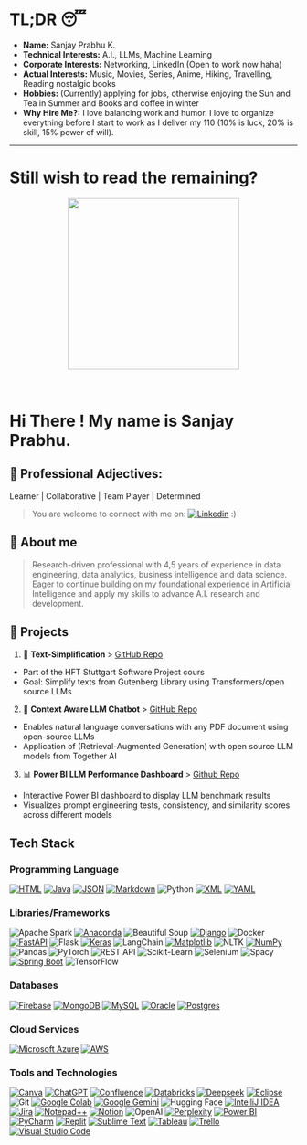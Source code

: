 <!--
**Sanjay9921/Sanjay9921** is a ✨ _special_ ✨ repository because its `README.md` (this file) appears on your GitHub profile.

Icons:
https://github.com/inttter/md-badges
-->

# TL;DR 😴

- **Name:** Sanjay Prabhu K.
- **Technical Interests:** A.I., LLMs, Machine Learning  
- **Corporate Interests:** Networking, LinkedIn (Open to work now haha)  
- **Actual Interests:** Music, Movies, Series, Anime, Hiking, Travelling, Reading nostalgic books
- **Hobbies:** (Currently) applying for jobs, otherwise enjoying the Sun and Tea in Summer and Books and coffee in winter
- **Why Hire Me?:** I love balancing work and humor. I love to organize everything before I start to work as I deliver my 110 (10% is luck, 20% is skill, 15% power of will).
---

# Still wish to read the remaining?

<div align="center">
<img src="https://media4.giphy.com/media/v1.Y2lkPTc5MGI3NjExZG9oem81NXUyamRvZjNnMGVveGRlemY1OWN1ZHRsOWptNHJrNzR6NiZlcD12MV9pbnRlcm5hbF9naWZfYnlfaWQmY3Q9Zw/3oEduKoCblNVAgAbYI/giphy.gif" width="300">
</div>
<br><br>  

# Hi There ! My name is Sanjay Prabhu.

## 💼 Professional Adjectives: 
Learner | Collaborative | Team Player | Determined
> You are welcome to connect with me on: [![Linkedin](https://img.shields.io/badge/-LinkedIn-blue?style=flat-square&logo=Linkedin&logoColor=white&link=https://www.linkedin.com/in/sanjay-prabhu-k/)](https://www.linkedin.com/in/sanjay-prabhu-k/) :)

## 👋 About me

> Research-driven professional with 4,5 years of experience in data engineering, data analytics, business intelligence
and data science. Eager to continue building on my foundational experience in Artificial Intelligence and apply my
skills to advance A.I. research and development.

## 🚀 Projects

1. 📘 **Text-Simplification** > [GitHub Repo](https://github.com/Sanjay9921/Text-Simplification)
  - Part of the HFT Stuttgart Software Project cours
  - Goal: Simplify texts from Gutenberg Library using Transformers/open source LLMs

2. 🤖 **Context Aware LLM Chatbot** > [GitHub Repo](https://github.com/Sanjay9921/Context-Aware-LLM-Chatbot)
  - Enables natural language conversations with any PDF document using open-source LLMs
  - Application of (Retrieval-Augmented Generation) with open source LLM models from Together AI

3. 📊 **Power BI LLM Performance Dashboard** > [Github Repo](https://github.com/Sanjay9921/PowerBI-LLM-Performance-Dashboard)
 - Interactive Power BI dashboard to display LLM benchmark results
 - Visualizes prompt engineering tests, consistency, and similarity scores across different models

## Tech Stack

### Programming Language
[![HTML](https://img.shields.io/badge/HTML-%23E34F26.svg?logo=html5&logoColor=white)](#)
[![Java](https://img.shields.io/badge/Java-%23ED8B00.svg?logo=openjdk&logoColor=white)](#)
[![JSON](https://img.shields.io/badge/JSON-000?logo=json&logoColor=fff)](#)
[![Markdown](https://img.shields.io/badge/Markdown-%23000000.svg?logo=markdown&logoColor=white)](#)
![Python](https://img.shields.io/badge/-Python-yellow?style=flat-square&logo=python&logoColor=white)
[![XML](https://img.shields.io/badge/XML-767C52?logo=xml&logoColor=fff)](#)
[![YAML](https://img.shields.io/badge/YAML-CB171E?logo=yaml&logoColor=fff)](#)

### Libraries/Frameworks
![Apache Spark](https://img.shields.io/badge/Apache%20Spark-FDEE21?style=flat-square&logo=apachespark&logoColor=black)
[![Anaconda](https://img.shields.io/badge/Anaconda-44A833?logo=anaconda&logoColor=fff)](#)
![Beautiful Soup](https://img.shields.io/badge/-Beautiful%20Soup-green?style=flat-square&logo=beautifulsoup&logoColor=white)
[![Django](https://img.shields.io/badge/Django-%23092E20.svg?logo=django&logoColor=white)](#)
![Docker](https://img.shields.io/badge/-Docker-blue?style=flat-square&logo=docker&logoColor=white)
[![FastAPI](https://img.shields.io/badge/FastAPI-009485.svg?logo=fastapi&logoColor=white)](#)
![Flask](https://img.shields.io/badge/-Flask-lightgrey?style=flat-square&logo=flask&logoColor=white)
[![Keras](https://img.shields.io/badge/Keras-D00000?logo=keras&logoColor=fff)](#)
![LangChain](https://img.shields.io/badge/-LangChain-blue?style=flat-square&logo=langchain&logoColor=white)
[![Matplotlib](https://custom-icon-badges.demolab.com/badge/Matplotlib-71D291?logo=matplotlib&logoColor=fff)](#)
![NLTK](https://img.shields.io/badge/-NLTK-green?style=flat-square&logo=nltk&logoColor=white)
[![NumPy](https://img.shields.io/badge/NumPy-4DABCF?logo=numpy&logoColor=fff)](#)
![Pandas](https://img.shields.io/badge/-Pandas-blue?style=flat-square&logo=pandas&logoColor=white)
![PyTorch](https://img.shields.io/badge/-PyTorch-red?style=flat-square&logo=pytorch&logoColor=white)
![REST API](https://img.shields.io/badge/-REST%20API-blue?style=flat-square&logo=api&logoColor=white)
![Scikit-Learn](https://img.shields.io/badge/-Scikit%20Learn-blue?style=flat-square&logo=scikit-learn&logoColor=white)
![Selenium](https://img.shields.io/badge/-Selenium-blue?style=flat-square&logo=selenium&logoColor=white)
![Spacy](https://img.shields.io/badge/-Spacy-blue?style=flat-square&logo=spacy&logoColor=white)
[![Spring Boot](https://img.shields.io/badge/Spring%20Boot-6DB33F?logo=springboot&logoColor=fff)](#)
![TensorFlow](https://img.shields.io/badge/-TensorFlow-orange?style=flat-square&logo=tensorflow&logoColor=white)

### Databases
[![Firebase](https://img.shields.io/badge/Firebase-039BE5?logo=Firebase&logoColor=white)](#)
[![MongoDB](https://img.shields.io/badge/MongoDB-%234ea94b.svg?logo=mongodb&logoColor=white)](#)
[![MySQL](https://img.shields.io/badge/MySQL-4479A1?logo=mysql&logoColor=fff)](#)
[![Oracle](https://custom-icon-badges.demolab.com/badge/Oracle-F80000?logo=oracle&logoColor=fff)](#)
[![Postgres](https://img.shields.io/badge/Postgres-%23316192.svg?logo=postgresql&logoColor=white)](#)

### Cloud Services
[![Microsoft Azure](https://custom-icon-badges.demolab.com/badge/Microsoft%20Azure-0089D6?logo=msazure&logoColor=white)](#)
[![AWS](https://custom-icon-badges.demolab.com/badge/AWS-%23FF9900.svg?logo=aws&logoColor=white)](#)

### Tools and Technologies
[![Canva](https://img.shields.io/badge/Canva-%2300C4CC.svg?&logo=Canva&logoColor=white)](#)
[![ChatGPT](https://img.shields.io/badge/ChatGPT-74aa9c?logo=openai&logoColor=white)](#)
[![Confluence](https://img.shields.io/badge/Confluence-172B4D?logo=confluence&logoColor=fff)](#)
[![Databricks](https://img.shields.io/badge/Databricks-FF3621?logo=databricks&logoColor=fff)](#)
[![Deepseek](https://custom-icon-badges.demolab.com/badge/Deepseek-4D6BFF?logo=deepseek&logoColor=fff)](#)
[![Eclipse](https://img.shields.io/badge/Eclipse-FE7A16.svg?logo=Eclipse&logoColor=white)](#)
![Git](https://img.shields.io/badge/-Git-black?style=flat-square&logo=git&logoColor=white)
[![Google Colab](https://img.shields.io/badge/Google%20Colab-F9AB00?logo=googlecolab&logoColor=fff)](#)
[![Google Gemini](https://img.shields.io/badge/Google%20Gemini-886FBF?logo=googlegemini&logoColor=fff)](#)
![Hugging Face](https://img.shields.io/badge/-Hugging%20Face-orange?style=flat-square&logo=huggingface&logoColor=white)
[![IntelliJ IDEA](https://img.shields.io/badge/IntelliJIDEA-000000.svg?logo=intellij-idea&logoColor=white)](#)
[![Jira](https://img.shields.io/badge/Jira-0052CC?logo=jira&logoColor=fff)](#)
[![Notepad++](https://img.shields.io/badge/Notepad++-90E59A.svg?&logo=notepad%2b%2b&logoColor=black)](#)
[![Notion](https://img.shields.io/badge/Notion-000?logo=notion&logoColor=fff)](#)
![OpenAI](https://img.shields.io/badge/-OpenAI-lightgrey?style=flat-square&logo=openai&logoColor=white)
[![Perplexity](https://img.shields.io/badge/Perplexity-1FB8CD?logo=perplexity&logoColor=fff)](#)
[![Power BI](https://custom-icon-badges.demolab.com/badge/Power%20BI-F1C912?logo=power-bi&logoColor=fff)](#)
[![PyCharm](https://img.shields.io/badge/PyCharm-000?logo=pycharm&logoColor=fff)](#)
[![Replit](https://img.shields.io/badge/Replit-F26207?logo=replit&logoColor=fff)](#)
[![Sublime Text](https://img.shields.io/badge/Sublime%20Text-%23575757.svg?logo=sublime-text&logoColor=important)](#)
[![Tableau](https://custom-icon-badges.demolab.com/badge/Tableau-0176D3?logo=tableau&logoColor=fff)](#)
[![Trello](https://img.shields.io/badge/Trello-0052CC?logo=trello&logoColor=fff)](#)
[![Visual Studio Code](https://custom-icon-badges.demolab.com/badge/Visual%20Studio%20Code-0078d7.svg?logo=vsc&logoColor=white)](#)
